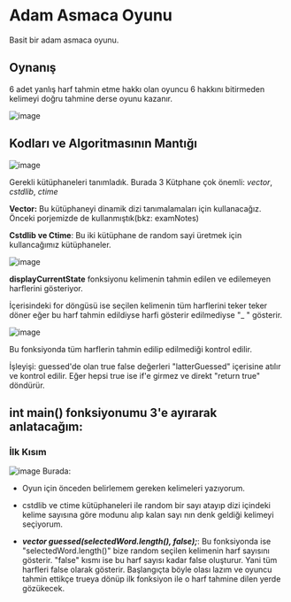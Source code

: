 # Adam Asmaca Oyunu
Basit bir adam asmaca oyunu.

## Oynanış
6 adet yanlış harf tahmin etme hakkı olan oyuncu 6 hakkını bitirmeden kelimeyi doğru tahmine derse oyunu kazanır.

![image](https://github.com/isleyen/hangmanGame/assets/136992260/d57605da-d144-494c-a072-6d20fdc625ba)

## Kodları ve Algoritmasının Mantığı

![image](https://github.com/isleyen/hangmanGame/assets/136992260/da65b4a5-85b0-47b3-affe-f16a7098de34)

Gerekli kütüphaneleri tanımladık. Burada 3 Kütphane çok önemli: *vector*, *cstdlib*, *ctime*

__Vector:__ Bu kütüphaneyi dinamik dizi tanımalamaları için kullanacağız. Önceki porjemizde de kullanmıştık(bkz: examNotes)

__Cstdlib ve Ctime__: Bu iki kütüphane de random sayi üretmek için kullancağımız kütüphaneler.

![image](https://github.com/isleyen/hangmanGame/assets/136992260/c1e4b244-98f1-41ec-b4b8-9cb12516288c)

**displayCurrentState** fonksiyonu kelimenin tahmin edilen ve edilemeyen harflerini gösteriyor.

İçerisindeki for döngüsü ise seçilen kelimenin tüm harflerini teker teker döner eğer bu harf tahmin edildiyse harfi gösterir edilmediyse "_ " gösterir.

![image](https://github.com/isleyen/hangmanGame/assets/136992260/676428f6-af6b-4d33-b770-34b83007f1f1)

Bu fonksiyonda tüm harflerin tahmin edilip edilmediği kontrol edilir.

İşleyişi: guessed'de olan true false değerleri "latterGuessed" içerisine atılır ve kontrol edilir. Eğer hepsi true ise if'e girmez ve direkt "return true" döndürür.


## int main() fonksiyonumu 3'e ayırarak anlatacağım:

### İlk Kısım 

![image](https://github.com/isleyen/hangmanGame/assets/136992260/898e9c16-46cb-4248-8ee0-f7456d4d1a01)
Burada:

- Oyun için önceden belirlemem gereken kelimeleri yazıyorum.
+ cstdlib ve ctime kütüphaneleri ile random bir sayı atayıp dizi içindeki kelime sayısına göre modunu alıp kalan sayı nın denk geldiği kelimeyi seçiyorum.
* *__vector<bool> guessed(selectedWord.length(), false);__*: Bu fonksiyonda ise "selectedWord.length()" bize random seçilen kelimenin harf sayısını gösterir. "false" kısmı ise bu harf sayısı kadar false oluşturur. Yani tüm harfleri false olarak gösterir. Başlangıçta böyle olası lazım ve oyuncu tahmin ettikçe trueya dönüp ilk fonksiyon ile o harf tahmine dilen yerde gözükecek.

